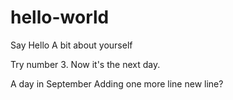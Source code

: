 # hello-world
Say Hello
A bit about yourself



Try number 3.
Now it's the next day.

A day in September 
     Adding one more line
new line?

